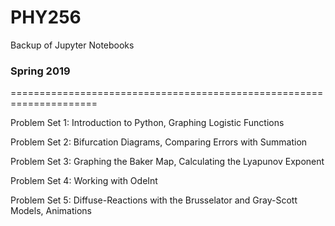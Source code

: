 # PHY256
Backup of Jupyter Notebooks 

### Spring 2019
=====================================================================

Problem Set 1: Introduction to Python, Graphing Logistic Functions

Problem Set 2: Bifurcation Diagrams, Comparing Errors with Summation

Problem Set 3: Graphing the Baker Map, Calculating the Lyapunov Exponent

Problem Set 4: Working with OdeInt

Problem Set 5: Diffuse-Reactions with the Brusselator and Gray-Scott Models, Animations
